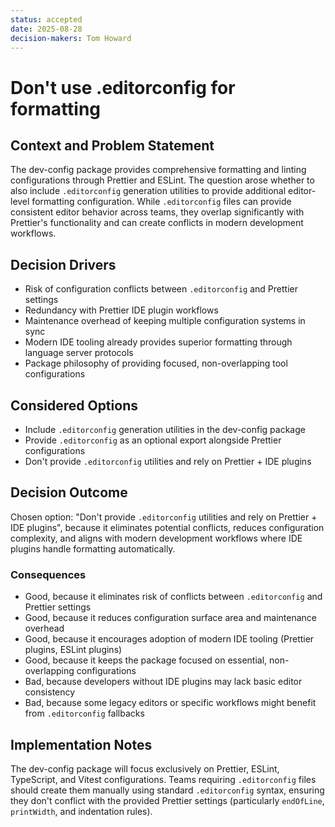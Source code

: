 ```yaml
---
status: accepted
date: 2025-08-28
decision-makers: Tom Howard
---
```


# Don't use .editorconfig for formatting

## Context and Problem Statement

The dev-config package provides comprehensive formatting and linting configurations through Prettier and ESLint. The question arose whether to also include `.editorconfig` generation utilities to provide additional editor-level formatting configuration. While `.editorconfig` files can provide consistent editor behavior across teams, they overlap significantly with Prettier's functionality and can create conflicts in modern development workflows.

## Decision Drivers

- Risk of configuration conflicts between `.editorconfig` and Prettier settings
- Redundancy with Prettier IDE plugin workflows
- Maintenance overhead of keeping multiple configuration systems in sync
- Modern IDE tooling already provides superior formatting through language server protocols
- Package philosophy of providing focused, non-overlapping tool configurations

## Considered Options

- Include `.editorconfig` generation utilities in the dev-config package
- Provide `.editorconfig` as an optional export alongside Prettier configurations
- Don't provide `.editorconfig` utilities and rely on Prettier + IDE plugins

## Decision Outcome

Chosen option: "Don't provide `.editorconfig` utilities and rely on Prettier + IDE plugins", because it eliminates potential conflicts, reduces configuration complexity, and aligns with modern development workflows where IDE plugins handle formatting automatically.

### Consequences

- Good, because it eliminates risk of conflicts between `.editorconfig` and Prettier settings
- Good, because it reduces configuration surface area and maintenance overhead
- Good, because it encourages adoption of modern IDE tooling (Prettier plugins, ESLint plugins)
- Good, because it keeps the package focused on essential, non-overlapping configurations
- Bad, because developers without IDE plugins may lack basic editor consistency
- Bad, because some legacy editors or specific workflows might benefit from `.editorconfig` fallbacks

## Implementation Notes

The dev-config package will focus exclusively on Prettier, ESLint, TypeScript, and Vitest configurations. Teams requiring `.editorconfig` files should create them manually using standard `.editorconfig` syntax, ensuring they don't conflict with the provided Prettier settings (particularly `endOfLine`, `printWidth`, and indentation rules).
